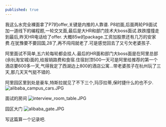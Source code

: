 ```yaml
---
published: true
---
```

我这么水完全裸面拿了P7的offer,关键是内推的人靠谱.
P8初面,后面两轮P9面试加一道线下的编程题,一轮交叉面,最后是大HR和部门技术大boss面试.跌跌撞撞走到最后,昨天HR电话给了offer. 大概85w的package.工资加股票还有几万的安家费.在犹豫要不要回国,28了,再不闯闯就老了.可是感觉回去了又亏欠老婆孩子.

阿里面试不简单,五六轮每轮都会挂人.最后的HR面和部门大boss面是在阿里总部(余杭淘宝城)面的,给报销路费和食宿.住宿封顶500一天可是阿里给推荐的第一个酒店要600多一天,气得我定了西湖边上800的酒店公寓...带老婆孩子在杭州玩了三天,那几天天气挺不错的.

阿里园区里到处是豪车,特斯拉就见了不下三个,玛莎拉蒂,保时捷什么的也不少.
![alibaba_campus_cars.JPG]({{site.baseurl}}/images/alibaba_campus_cars.JPG)


面试的房间
![interview_room_table.JPG]({{site.baseurl}}/images/interview_room_table.JPG)


园区大门
![alibaba_gate.JPG]({{site.baseurl}}/images/alibaba_gate.JPG)

写这篇算一个记录吧.
